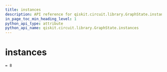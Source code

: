 ```yaml
---
title: instances
description: API reference for qiskit.circuit.library.GraphState.instances
in_page_toc_min_heading_level: 1
python_api_type: attribute
python_api_name: qiskit.circuit.library.GraphState.instances
---
```


# instances

<span id="qiskit.circuit.library.GraphState.instances" />

`= 8`

